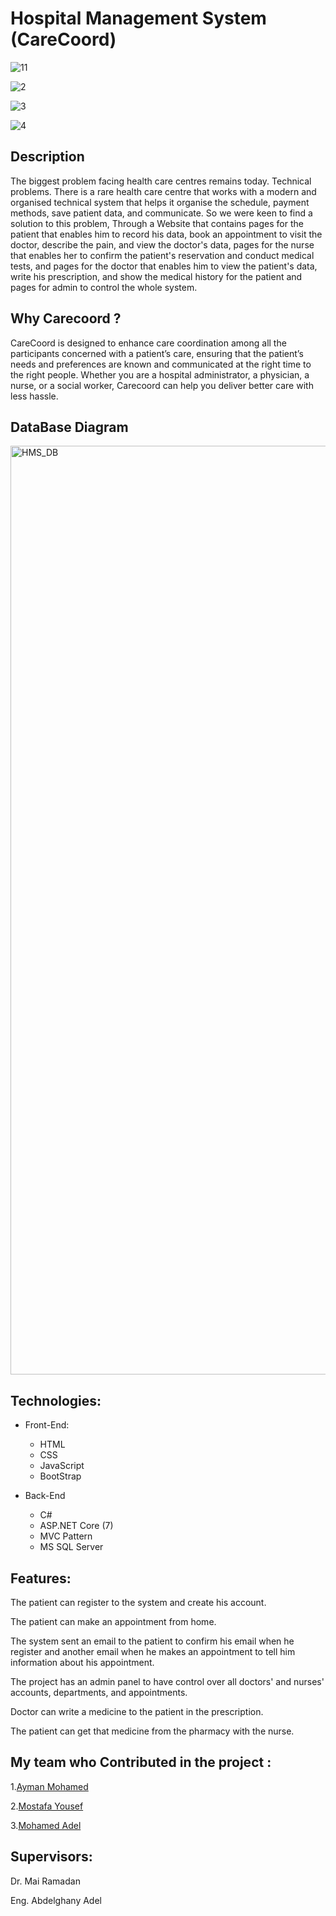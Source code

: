 # Hospital Management System (CareCoord)

![11](https://github.com/Mohamed-Adel23/Hospital-Management-System/assets/119868046/b456d7f5-3cda-4d15-853c-5ec431893437)

![2](https://github.com/Mohamed-Adel23/Hospital-Management-System/assets/119868046/89e97069-3cdd-4ded-84a9-c87b1c0c2c1c)

![3](https://github.com/Mohamed-Adel23/Hospital-Management-System/assets/119868046/291629ff-50ba-4052-9a3c-8b856d659d56)

![4](https://github.com/Mohamed-Adel23/Hospital-Management-System/assets/119868046/9ad3cfd7-5b81-4018-8e2b-3f3a37ed2b1d)

## Description
The biggest problem facing health care centres remains today. Technical problems. There is a rare health care centre that works with a modern and organised technical system that helps it organise the schedule, payment methods, save patient data, and communicate. So we were keen to find a solution to this problem, Through a Website that contains pages for the patient that enables him to record his data, book an appointment to visit the doctor, describe the pain, and view the doctor's data, pages for the nurse that enables her to confirm the patient's reservation and conduct medical tests, and pages for the doctor that enables him to view the patient's data, write his prescription, and show the medical history for the patient and pages for admin to control the whole system.

## Why Carecoord ?
CareCoord is designed to enhance care coordination among all the participants concerned with a patient’s care, ensuring that the patient’s needs and preferences are known and communicated at the right time to the right people. Whether you are a hospital administrator, a physician, a nurse, or a social worker, Carecoord can help you deliver better care with less hassle.

## DataBase Diagram 
<img width="1486" alt="HMS_DB" src="https://github.com/Mohamed-Adel23/Hospital-Management-System/assets/119868046/0a3367c8-d287-4b06-a591-0ac2c6ee981e">

## Technologies:
- Front-End:
    - HTML
    - CSS
    - JavaScript
    - BootStrap

- Back-End
    - C#
    - ASP.NET Core (7)
    - MVC Pattern
    - MS SQL Server




## Features:

 The patient can register to the system and create his account.

 The patient can make an appointment from home.

 The system sent an email to the patient to confirm his email when he register and another email when he makes an appointment to tell him information about his appointment.

 The project has an admin panel to have control over all doctors' and nurses' accounts, departments, and appointments.

 Doctor can write a medicine to the patient in the prescription.

 The patient can get that medicine from the pharmacy with the nurse.






## My team who Contributed in the project :

1.[Ayman Mohamed](https://github.com/AymanYassien)

2.[Mostafa Yousef](https://github.com/Mostafay65)

3.[Mohamed Adel](https://github.com/Mohamed-Adel23)









## Supervisors:

Dr. Mai Ramadan

Eng. Abdelghany Adel
